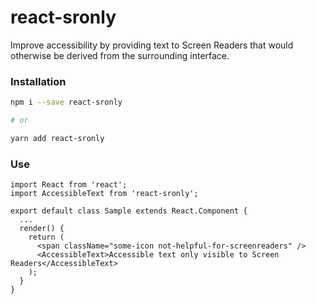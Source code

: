 # react-sronly

Improve accessibility by providing text to Screen Readers that would otherwise be derived from the surrounding interface.

### Installation

```bash
npm i --save react-sronly

# or

yarn add react-sronly
```

### Use

```JSX
import React from 'react';
import AccessibleText from 'react-sronly';
 
export default class Sample extends React.Component {
  ...
  render() {
    return (
      <span className="some-icon not-helpful-for-screenreaders" />
      <AccessibleText>Accessible text only visible to Screen Readers</AccessibleText>
    );
  }
}
```

